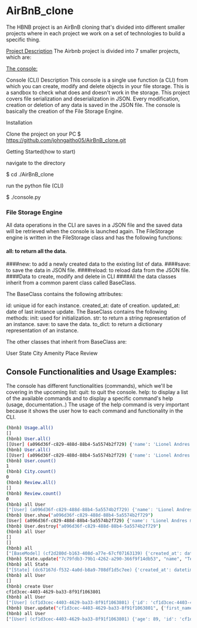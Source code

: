 # AirBnB_clone

The HBNB project is an AirBnB cloning that's divided into different smaller projects where in each project we work on a set of technologies to build a specific thing.

<ins>Project Description</ins>
The Airbnb project is divided into 7 smaller projects, which are:

<ins>The console:</ins>

Console (CLI) Description
This console is a single use function (a CLI) from which you can create, modify and delete objects
in your file storage.
This is a sandbox to check what does and doesn't work in the storage.
This project covers file serialization and deserialization in JSON.
Every modification, creation or deletion of any data is saved in the JSON file.
The console is basically the creation of the File Storage Engine.

Installation

Clone the project on your PC
$ https://github.com/johngaitho05/AirBnB_clone.git

Getting Started(how to start)

navigate to the directory

$ cd ./AirBnB_clone

run the python file (CLI)

$ ./console.py

### File Storage Engine
All data operations in the CLI are saves in a JSON file and the saved data will be retrieved when the console is launched again. The FileStorage engine is written in the FileStorage class and has the following functions:

#### all: to return all the data.
####new: to add a newly created data to the existing list of data.
####save: to save the data in JSON file.
####reload: to reload data from the JSON file.
####Data to create, modify and delete in CLI
####All the data classes inherit from a common parent class called BaseClass.

The BaseClass contains the following attributes:

id: unique id for each instance.
created_at: date of creation.
updated_at: date of last instance update.
The BaseClass contains the following methods:
init: used for initialization.
str: to return a string representation of an instance.
save: to save the data.
to_dict: to return a dictionary representation of an instance.

The other classes that inherit from BaseClass are:

User
State
City
Amenity
Place
Review

## Console Functionalities and Usage Examples:

The console has different functionalities (commands), which we'll be covering in the upcoming list:
quit: to quit the console.
help: to display a list of the available commands and to display a specific command's help (usage, documentation..)
The usage of the help command is very important because it shows the user how to each command and functionality in the CLI.
```sh
(hbnb) Usage.all()
[]
(hbnb) User.all()
[[User] (a096d36f-c829-488d-88b4-5a5574b2f729) {'name': 'Lionel Andres messi', 'id': 'a096d36f-c829-488d-88b4-5a5574b2f729', 'updated_at': datetime.datetime(2020, 2, 20, 1, 4, 26, 324496), 'created_at': datetime.datetime(2020, 2, 20, 1, 4, 26, 324423)}]
(hbnb) User.all()
[[User] (a096d36f-c829-488d-88b4-5a5574b2f729) {'name': 'Lionel Andres messi', 'id': 'a096d36f-c829-488d-88b4-5a5574b2f729', 'updated_at': datetime.datetime(2020, 2, 20, 1, 4, 26, 324496), 'created_at': datetime.datetime(2020, 2, 20, 1, 4, 26, 324423)}]
(hbnb) User.count()
1
(hbnb) City.count()
0
(hbnb) Review.all()
[]
(hbnb) Review.count()
0
(hbnb) all User
["[User] (a096d36f-c829-488d-88b4-5a5574b2f729) {'name': 'Lionel Andres messi', 'id': 'a096d36f-c829-488d-88b4-5a5574b2f729', 'updated_at': datetime.datetime(2020, 2, 20, 1, 4, 26, 324496), 'created_at': datetime.datetime(2020, 2, 20, 1, 4, 26, 324423)}"]
(hbnb) User.show("a096d36f-c829-488d-88b4-5a5574b2f729")
[User] (a096d36f-c829-488d-88b4-5a5574b2f729) {'name': 'Lionel Andres messi', 'id': 'a096d36f-c829-488d-88b4-5a5574b2f729', 'updated_at': datetime.datetime(2020, 2, 20, 1, 4, 26, 324496), 'created_at': datetime.datetime(2020, 2, 20, 1, 4, 26, 324423)}
(hbnb) User.destroy("a096d36f-c829-488d-88b4-5a5574b2f729")
(hbnb) all User
[]
[]
(hbnb) all
["[BaseModel] (cf2d280d-b163-408d-a77e-67cf07163139) {'created_at': datetime.datetime(2020, 2, 20, 1, 4, 8, 788705), 'updated_at': datetime.datetime(2020, 2, 20, 1, 4, 8, 788772), 'id': 'cf2d280d-b163-408d-a77e-67cf07163139'}", "[Place] (b41ba918-71e2-4014-8d7f-b85da9d0c026) {'created_at': datetime.datetime(2020, 2, 20, 1, 10, 38, 687662), 'updated_at': datetime.datetime(2020, 2, 20, 1, 10, 38, 687740), 'id': 'b41ba918-71e2-4014-8d7f-b85da9d0c026'}", "[State] (dc67167d-f532-4a0d-b8a9-708df1d5c7ee) {'created_at': datetime.datetime(2020, 2, 20, 1, 8, 8, 269607), 'updated_at': datetime.datetime(2020, 2, 20, 1, 8, 8, 269684), 'id': 'dc67167d-f532-4a0d-b8a9-708df1d5c7ee'}", "[Place] (e9072088-0348-457e-b984-d54f712647a8) {'name': 'Heaven on Earth Baby', 'id': 'e9072088-0348-457e-b984-d54f712647a8', 'updated_at': datetime.datetime(2020, 2, 20, 1, 10, 31, 510283), 'created_at': datetime.datetime(2020, 2, 20, 1, 10, 31, 510220)}", "[State] (7c79fdb3-79b1-4262-a290-366f9f14db53) {'created_at': datetime.datetime(2020, 2, 20, 1, 8, 3, 629532), 'updated_at': datetime.datetime(2020, 2, 20, 1, 8, 3, 629608), 'id': '7c79fdb3-79b1-4262-a290-366f9f14db53'}"]
(hbnb) State.update("7c79fdb3-79b1-4262-a290-366f9f14db53", "name", "Texas")
(hbnb) all State
["[State] (dc67167d-f532-4a0d-b8a9-708df1d5c7ee) {'created_at': datetime.datetime(2020, 2, 20, 1, 8, 8, 269607), 'updated_at': datetime.datetime(2020, 2, 20, 1, 8, 8, 269684), 'id': 'dc67167d-f532-4a0d-b8a9-708df1d5c7ee'}", "[State] (7c79fdb3-79b1-4262-a290-366f9f14db53) {'name': 'Texas', 'id': '7c79fdb3-79b1-4262-a290-366f9f14db53', 'updated_at': datetime.datetime(2020, 2, 20, 1, 8, 3, 629608), 'created_at': datetime.datetime(2020, 2, 20, 1, 8, 3, 629532)}"]
(hbnb) all User
[]
(hbnb) create User
cf1d3cec-4403-4629-ba33-8f91f1063801
(hbnb) all User
["[User] (cf1d3cec-4403-4629-ba33-8f91f1063801) {'id': 'cf1d3cec-4403-4629-ba33-8f91f1063801', 'updated_at': datetime.datetime(2020, 2, 20, 1, 30, 12, 377358), 'created_at': datetime.datetime(2020, 2, 20, 1, 30, 12, 377283)}"]
(hbnb) User.update("cf1d3cec-4403-4629-ba33-8f91f1063801", {'first_name': "John", "age": 89})
(hbnb) all User
["[User] (cf1d3cec-4403-4629-ba33-8f91f1063801) {'age': 89, 'id': 'cf1d3cec-4403-4629-ba33-8f91f1063801', 'updated_at': datetime.datetime(2020, 2, 20, 1, 30, 12, 377358), 'created_at': datetime.datetime(2020, 2, 20, 1, 30, 12, 377283), 'first_name': 'John'}"]
```
